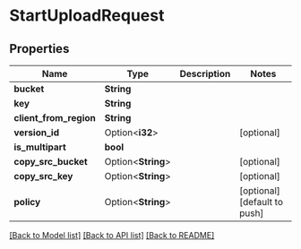 # StartUploadRequest

## Properties

Name | Type | Description | Notes
------------ | ------------- | ------------- | -------------
**bucket** | **String** |  | 
**key** | **String** |  | 
**client_from_region** | **String** |  | 
**version_id** | Option<**i32**> |  | [optional]
**is_multipart** | **bool** |  | 
**copy_src_bucket** | Option<**String**> |  | [optional]
**copy_src_key** | Option<**String**> |  | [optional]
**policy** | Option<**String**> |  | [optional][default to push]

[[Back to Model list]](../README.md#documentation-for-models) [[Back to API list]](../README.md#documentation-for-api-endpoints) [[Back to README]](../README.md)


